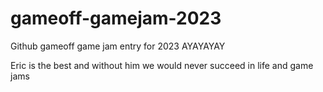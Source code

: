 # gameoff-gamejam-2023
Github gameoff game jam entry for 2023
AYAYAYAY




Eric is the best and without him we would never succeed in life and game jams
